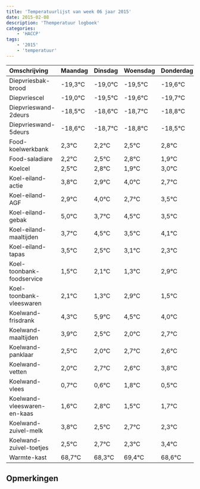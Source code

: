 ```yaml
---
title: 'Temperatuurlijst van week 06 jaar 2015'
date: 2015-02-08
description: 'Themperatuur logboek'
categories:
    - 'HACCP'
tags:
    - '2015'
    - 'temperatuur'
---
```

|Omschrijving|Maandag|Dinsdag|Woensdag|Donderdag|Vrijdag|Zaterdag|Zondag|
|:---|:---|:---|:---|:---|:---|:---|:---|
|Diepvriesbak-brood|-19,3°C|-19,0°C|-19,5°C|-19,6°C|-19,7°C|-19,8°C|-19,5°C|
|Diepvriescel|-19,0°C|-19,5°C|-19,6°C|-19,7°C|-19,8°C|-19,5°C|-19,2°C|
|Diepvrieswand-2deurs|-18,5°C|-18,6°C|-18,7°C|-18,8°C|-18,5°C|-18,2°C|-19,1°C|
|Diepvrieswand-5deurs|-18,6°C|-18,7°C|-18,8°C|-18,5°C|-18,2°C|-19,1°C|-18,0°C|
|Food-koelwerkbank|2,3°C|2,2°C|2,5°C|2,8°C|1,9°C|3,0°C|1,7°C|
|Food-saladiare|2,2°C|2,5°C|2,8°C|1,9°C|3,0°C|1,7°C|2,5°C|
|Koelcel|2,5°C|2,8°C|1,9°C|3,0°C|1,7°C|2,5°C|1,5°C|
|Koel-eiland-actie|3,8°C|2,9°C|4,0°C|2,7°C|3,5°C|2,5°C|3,1°C|
|Koel-eiland-AGF|2,9°C|4,0°C|2,7°C|3,5°C|2,5°C|3,1°C|2,3°C|
|Koel-eiland-gebak|5,0°C|3,7°C|4,5°C|3,5°C|4,1°C|3,3°C|4,9°C|
|Koel-eiland-maaltijden|3,7°C|4,5°C|3,5°C|4,1°C|3,3°C|4,9°C|3,5°C|
|Koel-eiland-tapas|3,5°C|2,5°C|3,1°C|2,3°C|3,9°C|2,5°C|2,0°C|
|Koel-toonbank-foodservice|1,5°C|2,1°C|1,3°C|2,9°C|1,5°C|1,0°C|1,7°C|
|Koel-toonbank-vleeswaren|2,1°C|1,3°C|2,9°C|1,5°C|1,0°C|1,7°C|1,6°C|
|Koelwand-frisdrank|4,3°C|5,9°C|4,5°C|4,0°C|4,7°C|4,6°C|5,8°C|
|Koelwand-maaltijden|3,9°C|2,5°C|2,0°C|2,7°C|2,6°C|3,8°C|2,5°C|
|Koelwand-panklaar|2,5°C|2,0°C|2,7°C|2,6°C|3,8°C|2,5°C|2,7°C|
|Koelwand-vetten|2,0°C|2,7°C|2,6°C|3,8°C|2,5°C|2,7°C|2,3°C|
|Koelwand-vlees|0,7°C|0,6°C|1,8°C|0,5°C|0,7°C|0,3°C|1,4°C|
|Koelwand-vleeswaren-en-kaas|1,6°C|2,8°C|1,5°C|1,7°C|1,3°C|2,4°C|1,6°C|
|Koelwand-zuivel-melk|3,8°C|2,5°C|2,7°C|2,3°C|3,4°C|2,6°C|3,5°C|
|Koelwand-zuivel-toetjes|2,5°C|2,7°C|2,3°C|3,4°C|2,6°C|3,5°C|4,0°C|
|Warmte-kast|68,7°C|68,3°C|69,4°C|68,6°C|69,5°C|70,0°C|69,0°C|

## Opmerkingen



